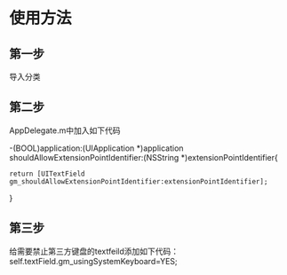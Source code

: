 # 使用方法
## 第一步
导入分类
## 第二步

AppDelegate.m中加入如下代码



-(BOOL)application:(UIApplication *)application shouldAllowExtensionPointIdentifier:(NSString *)extensionPointIdentifier{
    
    return [UITextField gm_shouldAllowExtensionPointIdentifier:extensionPointIdentifier];
    
    
}

## 第三步

给需要禁止第三方键盘的textfeild添加如下代码：self.textField.gm_usingSystemKeyboard=YES;
